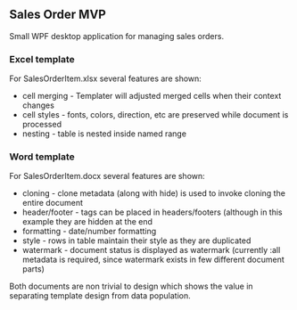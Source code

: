 ## Sales Order MVP

Small WPF desktop application for managing sales orders.

### Excel template

For SalesOrderItem.xlsx several features are shown:

 * cell merging - Templater will adjusted merged cells when their context changes
 * cell styles - fonts, colors, direction, etc are preserved while document is processed
 * nesting - table is nested inside named range

### Word template

For SalesOrderItem.docx several features are shown:

 * cloning - clone metadata (along with hide) is used to invoke cloning the entire document
 * header/footer - tags can be placed in headers/footers (although in this example they are hidden at the end
 * formatting - date/number formatting
 * style - rows in table maintain their style as they are duplicated
 * watermark - document status is displayed as watermark (currently :all metadata is required, since watermark exists in few different document parts)

Both documents are non trivial to design which shows the value in separating template design from data population.
